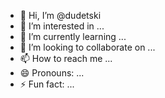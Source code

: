 - 👋 Hi, I’m @dudetski
- 👀 I’m interested in ...
- 🌱 I’m currently learning ...
- 💞️ I’m looking to collaborate on ...
- 📫 How to reach me ...
- 😄 Pronouns: ...
- ⚡ Fun fact: ...

<!---
dudetski/dudetski is a ✨ special ✨ repository because its `README.md` (this file) appears on your GitHub profile.
You can click the Preview link to take a look at your changes.
--->
